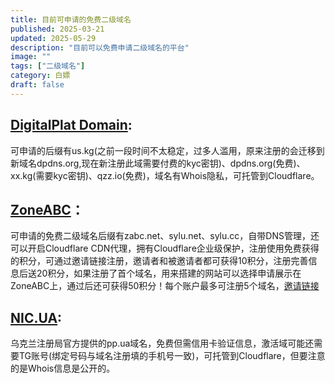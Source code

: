 ```yaml
---
title: 目前可申请的免费二级域名
published: 2025-03-21
updated: 2025-05-29
description: "目前可以免费申请二级域名的平台"
image: ""
tags: ["二级域名"]
category: 白嫖
draft: false
---
```


## [DigitalPlat Domain](https://dash.domain.digitalplat.org):
可申请的后缀有us.kg(之前一段时间不太稳定，过多人滥用，原来注册的会迁移到新域名dpdns.org,现在新注册此域需要付费的kyc密钥)、dpdns.org(免费)、xx.kg(需要kyc密钥)、qzz.io(免费)，域名有Whois隐私，可托管到Cloudflare。

## [ZoneABC](https://www.zoneabc.net)：
可申请的免费二级域名后缀有zabc.net、sylu.net、sylu.cc，自带DNS管理，还可以开启Cloudflare CDN代理，拥有Cloudflare企业级保护，注册使用免费获得的积分，可通过邀请链接注册，邀请者和被邀请者都可获得10积分，注册完善信息后送20积分，如果注册了首个域名，用来搭建的网站可以选择申请展示在ZoneABC上，通过后还可获得50积分！每个账户最多可注册5个域名，[邀请链接](https://www.zoneabc.net/register?invite=bd0f7236da0740f2b7c1f8e6eb5c3104)

## [NIC.UA](https://nic.ua/):
乌克兰注册局官方提供的pp.ua域名，免费但需信用卡验证信息，激活域可能还需要TG账号(绑定号码与域名注册填的手机号一致)，可托管到Cloudflare，但要注意的是Whois信息是公开的。